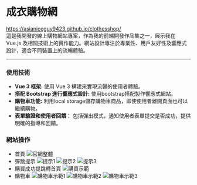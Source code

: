 # 成衣購物網
https://asianiceguy9423.github.io/clothesshop/
<br>
這是我開發的線上購物網站專案，作為我的前端開發作品集之一，展示我在 Vue.js 及相關技術上的實作能力。網站設計專注於專業性、用戶友好性及響應式設計，適合不同裝置上的流暢體驗。
<hr>

### 使用技術
- **Vue 3 框架:** 使用 Vue 3 構建來實現流暢的使用者體驗。
- **搭配 Bootstrap 進行響應式設計:** 使用bootstrap搭配製作響應式網站。
- **購物車功能:** 利用local storage儲存購物車商品，即使使用者離開頁面也可以繼續購物。
- **表單驗證和使用者回饋：** 包括彈出模式，通知使用者表單提交是否成功，提供明確的指導和回饋。

### 網站操作
- 首頁
![官網整體](https://github.com/user-attachments/assets/4f9a3bb0-76ed-492b-9047-364d065c0a9e)
- 彈跳提示
![提示1](https://github.com/user-attachments/assets/aeb7b503-db07-48ad-b09d-f279cf26543b)
![提示2](https://github.com/user-attachments/assets/805f1b4d-54f1-4b36-9318-57f319882dde)
![提示3](https://github.com/user-attachments/assets/42d76430-af6a-4f2d-a51a-c0eaa1eeeb6a)
- 購買成功提跳轉首頁
![購買示範](https://github.com/user-attachments/assets/452acd8c-5996-463b-a819-4904d099609c)
- 購物車
![購物車示範1](https://github.com/user-attachments/assets/406b734a-2b6a-4a8b-af35-c9d5f1cd14ad)
![購物車示範2](https://github.com/user-attachments/assets/c63de1cf-5acf-4b04-8503-3f0b4c79bb7e)
![購物車示範3](https://github.com/user-attachments/assets/60e3c401-90ac-413d-b3af-8d1634c2f857)

